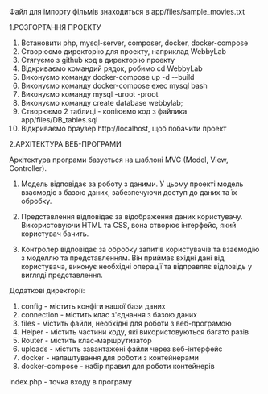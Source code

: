 Файл для імпорту фільмів знаходиться в app/files/sample_movies.txt

1.РОЗГОРТАННЯ ПРОЕКТУ

1. Встановити php, mysql-server, composer, docker, docker-compose
2. Створюємо директорію для проекту, наприклад WebbyLab
3. Стягуємо з github код в директорію проекту
4. Відкриваємо командий рядок, робимо cd WebbyLab
5. Виконуємо команду docker-compose up -d --build
6. Виконуємо команду docker-compose exec mysql bash
7. Виконуємо команду mysql -uroot -proot
8. Виконуємо команду create database webbylab;
9. Створюємо 2 таблиці - копіюємо код з файлика app/files/DB_tables.sql
10. Відкриваємо браузер http://localhost, щоб побачити проект


2.АРХІТЕКТУРА ВЕБ-ПРОГРАМИ

Архітектура програми базується на шаблоні MVC (Model, View, Controller).

1. Модель відповідає за роботу з даними. У цьому проекті модель взаємодіє з базою даних, забезпечуючи доступ до даних та
   їх обробку.

2. Представлення відповідає за відображення даних користувачу. Використовуючи HTML та CSS, вона створює інтерфейс, який
   користувач бачить.

3. Контролер відповідає за обробку запитів користувачів та взаємодію з моделлю та представленням. Він приймає вхідні
   дані від користувача, виконує необхідні операції та відправляє відповідь у вигляді представлення.

Додаткові директорії:

1. config - містить конфіги нашої бази даних
2. connection - містить клас з'єднання з базою даних
3. files - містить файли, необхідні для роботи з веб-програмою
4. Helper - містить частини коду, які використовуються багато разів
5. Router - містить клас-маршрутизатор
6. uploads - містить завантажені файли через веб-інтерфейс
7. docker - налаштування для роботи з контейнерами
8. docker-compose - набір правил для роботи контейнерів

index.php - точка входу в програму